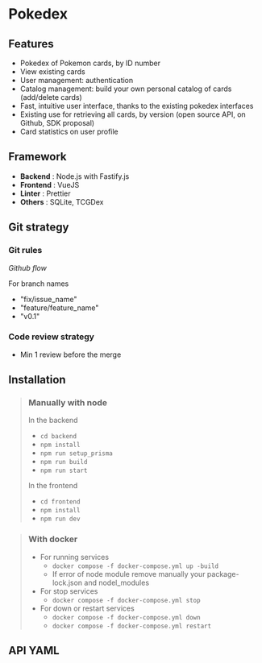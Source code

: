 # Pokedex

## Features
- Pokedex of Pokemon cards, by ID number
- View existing cards
- User management: authentication
- Catalog management: build your own personal catalog of cards (add/delete cards)
- Fast, intuitive user interface, thanks to the existing pokedex interfaces
- Existing use for retrieving all cards, by version (open source API, on Github, SDK proposal)
- Card statistics on user profile

## Framework
- **Backend** : Node.js with Fastify.js
- **Frontend** : VueJS
- **Linter** : Prettier
- **Others** : SQLite, TCGDex

## Git strategy 
### Git rules
*Github flow*

For branch names
- "fix/issue_name"
- "feature/feature_name"
- "v0.1"

### Code review strategy
- Min 1 review before the merge


## Installation
> ### Manually with node
> In the backend 
> - `cd backend`
> - `npm install`
> - `npm run setup_prisma`
> - `npm run build`
> - `npm run start`
>
> In the frontend 
> - `cd frontend`
> - `npm install`
> - `npm run dev`

> ### With docker
> - For running services
>   - `docker compose -f docker-compose.yml up -build`
>   - If error of node module remove manually your package-lock.json and nodel_modules
> - For stop services
>   - `docker compose -f docker-compose.yml stop`
> - For down or restart services
>   - `docker compose -f docker-compose.yml down`
>   - `docker compose -f docker-compose.yml restart`

## API YAML


